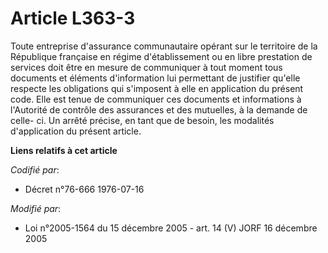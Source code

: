 # Article L363-3

Toute entreprise d'assurance communautaire opérant sur le territoire de la République française en régime d'établissement ou
en libre prestation de services doit être en mesure de communiquer à tout moment tous documents et éléments d'information lui
permettant de justifier qu'elle respecte les obligations qui s'imposent à elle en application du présent code. Elle est tenue
de communiquer ces documents et informations à l'Autorité de contrôle des assurances et des mutuelles, à la demande de celle-
ci. Un arrêté précise, en tant que de besoin, les modalités d'application du présent article.

**Liens relatifs à cet article**

_Codifié par_:

  - Décret n°76-666 1976-07-16

_Modifié par_:

  - Loi n°2005-1564 du 15 décembre 2005 - art. 14 (V) JORF 16 décembre 2005
